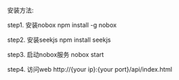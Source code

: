 安装方法:

step1. 安装nobox
npm install -g nobox

step2. 安装seekjs
npm install seekjs

step3. 启动nobox服务
nobox start

step4. 访问web
http://{your ip}:{your port}/api/index.html